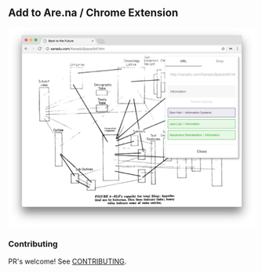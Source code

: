 ## Add to Are.na / Chrome Extension

![](img/preview-light.png)

### Contributing
PR's welcome! See [CONTRIBUTING](CONTRIBUTING.md).
